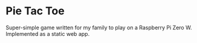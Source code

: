 # Pie Tac Toe

Super-simple game written for my family to play on a Raspberry Pi Zero W. Implemented as a static
web app.
